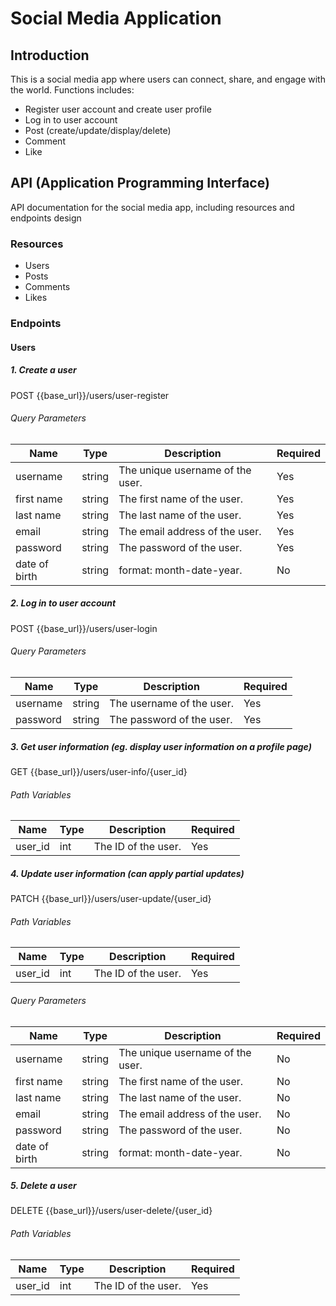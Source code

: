 # Social Media Application
## Introduction 
This is a social media app where users can connect, share, and engage with the world. 
Functions includes:
- Register user account and create user profile
- Log in to user account
- Post (create/update/display/delete)
- Comment
- Like

## API (Application Programming Interface)
API documentation for the social media app, including resources and endpoints design 

### Resources 
- Users
- Posts
- Comments
- Likes

### Endpoints

#### Users

##### 1. Create a user
POST  {{base_url}}/users/user-register

###### Query Parameters
| Name          | Type   | Description                      | Required |
|---------------|--------|----------------------------------|----------|
| username      | string | The unique username of the user. | Yes      |
| first name    | string | The first name of the user.      | Yes      |
| last name     | string | The last name of the user.       | Yes      |
| email         | string | The email address of the user.   | Yes      |
| password      | string | The password of the user.        | Yes      |
| date of birth | string | format: month-date-year.         | No       |

##### 2. Log in to user account
POST  {{base_url}}/users/user-login

###### Query Parameters
| Name          | Type   | Description                      | Required |
|---------------|--------|----------------------------------|----------|
| username      | string | The username of the user.        | Yes      |
| password      | string | The password of the user.        | Yes      |

##### 3. Get user information (eg. display user information on a profile page)
GET  {{base_url}}/users/user-info/{user_id}

###### Path Variables
| Name    | Type | Description          | Required |
|---------|------|----------------------|----------|
| user_id | int  | The ID of the user.  | Yes      |

##### 4. Update user information (can apply partial updates)
PATCH  {{base_url}}/users/user-update/{user_id}

###### Path Variables
| Name    | Type | Description          | Required |
|---------|------|----------------------|----------|
| user_id | int  | The ID of the user.  | Yes      |

###### Query Parameters
| Name          | Type   | Description                      | Required |
|---------------|--------|----------------------------------|----------|
| username      | string | The unique username of the user. | No       |
| first name    | string | The first name of the user.      | No       |
| last name     | string | The last name of the user.       | No       |
| email         | string | The email address of the user.   | No       |
| password      | string | The password of the user.        | No       |
| date of birth | string | format: month-date-year.         | No       |

##### 5. Delete a user
DELETE  {{base_url}}/users/user-delete/{user_id}

###### Path Variables
| Name    | Type | Description          | Required |
|---------|------|----------------------|----------|
| user_id | int  | The ID of the user.  | Yes      |